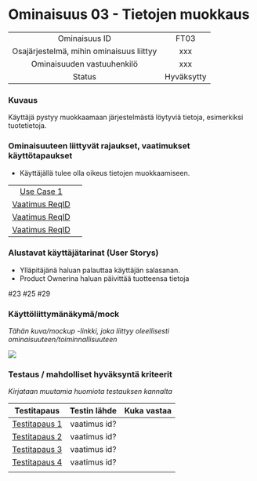 # Ominaisuus 03 - Tietojen muokkaus

| | |
|:-:|:-:|
| Ominaisuus ID | FT03 |
| Osajärjestelmä, mihin ominaisuus liittyy | xxx |
| Ominaisuuden vastuuhenkilö | xxx |
| Status | Hyväksytty |

### Kuvaus

Käyttäjä pystyy muokkaamaan järjestelmästä löytyviä tietoja, esimerkiksi tuotetietoja.


### Ominaisuuteen liittyvät rajaukset, vaatimukset käyttötapaukset

* Käyttäjällä tulee olla oikeus tietojen muokkaamiseen.

| | |
|:-:|:-:|
| [Use Case 1](Use_Case_4_Paivittaminen(elinkaari).md) | |
| [Vaatimus ReqID]() |  | 
| [Vaatimus ReqID]() |  | 
| [Vaatimus ReqID]() |  | 

### Alustavat käyttäjätarinat (User Storys)

* Ylläpitäjänä haluan palauttaa käyttäjän salasanan.
* Product Ownerina haluan päivittää tuotteensa tietoja

#23 #25 #29


### Käyttöliittymänäkymä/mock 

*Tähän kuva/mockup -linkki, joka liittyy oleellisesti ominaisuuteen/toiminnallisuuteen*

![](https://openclipart.org/image/300px/svg_to_png/247488/1461589195.png)


### Testaus / mahdolliset hyväksyntä kriteerit 

*Kirjataan muutamia huomiota testauksen kannalta*

| Testitapaus  | Testin lähde  | Kuka vastaa  |
|:-: | :-:|:-:|
| [Testitapaus 1]()  | vaatimus id?   |   |
| [Testitapaus 2]()  | vaatimus id?   |   |
| [Testitapaus 3]()  | vaatimus id?   |   |
| [Testitapaus 4]()  | vaatimus id?   |   |
| | |





